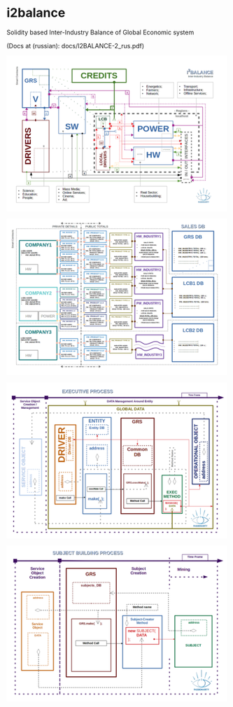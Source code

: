 # i2balance

Solidity based Inter-Industry Balance of Global Economic system

(Docs at (russian): docs/I2BALANCE-2_rus.pdf)

![system](docs/I2B_SCHEME.png)

![database](docs/I2B_DB_SCHEME.png)

![execute](docs/I2B_EXEC_SCHEME.png)

![subject](docs/I2B_SC_SCHEME.png)
